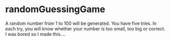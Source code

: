 # randomGuessingGame
A random number from 1 to 100 will be generated. You have five tries. In each try, you will know whether your number is too small, too big or correct.  I was bored so I made this....
